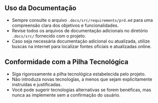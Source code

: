 ## Uso da Documentação

- Sempre consulte o arquivo `.docs/src/requirements/prd.md` para uma compreensão clara dos objetivos e funcionalidades.
- Revise todos os arquivos de documentação adicionais no diretório `.docs/src/` fornecido com o projeto.
- Caso seja necessária documentação adicional ou atualizada, utilize buscas na internet para localizar fontes oficiais e atualizadas online.

## Conformidade com a Pilha Tecnológica

- Siga rigorosamente a pilha tecnológica estabelecida pelo projeto.
- Não introduza novas tecnologias, a menos que sejam explicitamente instruídas e justificadas.
- Você pode sugerir tecnologias alternativas se forem benéficas, mas nunca as implemente sem a confirmação do usuário.
